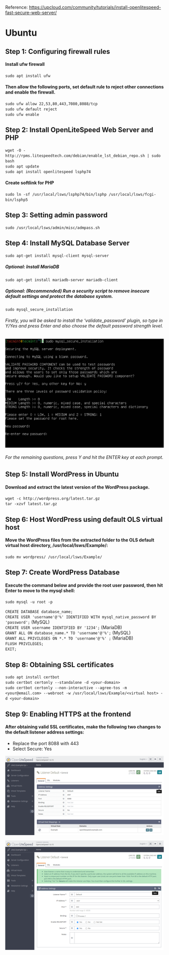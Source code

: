 Reference: https://upcloud.com/community/tutorials/install-openlitespeed-fast-secure-web-server/

# Ubuntu

## Step 1: Configuring firewall rules

#### Install ufw firewall

`sudo apt install ufw`

#### Then allow the following ports, set default rule to reject other connections and enable the firewall.

`sudo ufw allow 22,53,80,443,7080,8088/tcp`  
`sudo ufw default reject`  
`sudo ufw enable`  

## Step 2: Install OpenLiteSpeed Web Server and PHP

`wget -O - http://rpms.litespeedtech.com/debian/enable_lst_debian_repo.sh | sudo bash`  
`sudo apt update`  
`sudo apt install openlitespeed lsphp74`  

#### Create softlink for PHP

`sudo ln -sf /usr/local/lsws/lsphp74/bin/lsphp /usr/local/lsws/fcgi-bin/lsphp5`  

## Step 3: Setting admin password

`sudo /usr/local/lsws/admin/misc/admpass.sh` 

## Step 4: Install MySQL Database Server

`sudo apt-get install mysql-client mysql-server`

##### Optional: Install MariaDB

`sudo apt-get install mariadb-server mariadb-client`

##### Optional: (Recommended) Run a security script to remove insecure default settings and protect the database system.

`sudo mysql_secure_installation`

###### Firstly, you will be asked to install the ‘validate_password’ plugin, so type in Y/Yes and press Enter and also choose the default password strength level.

![Set-MySQL-Root-Password](/Images/Set-MySQL-Root-Password.png?raw=true)

###### For the remaining questions, press Y and hit the ENTER key at each prompt.

## Step 5: Install WordPress in Ubuntu

#### Download and extract the latest version of the WordPress package.

`wget -c http://wordpress.org/latest.tar.gz`  
`tar -xzvf latest.tar.gz`

## Step 6: Host WordPress using default OLS virtual host

#### Move the WordPress files from the extracted folder to the OLS default virtual host directory, /usr/local/lsws/Example/:

`sudo mv wordpress/ /usr/local/lsws/Example/`

## Step 7: Create WordPress Database

#### Execute the command below and provide the root user password, then hit Enter to move to the mysql shell:

`sudo mysql -u root -p`

`CREATE DATABASE database_name;`  
`CREATE USER 'username'@'%' IDENTIFIED WITH mysql_native_password BY 'password';`  (MySQL)  
`CREATE USER username IDENTIFIED BY '1234';`  (MariaDB)  
`GRANT ALL ON database_name.* TO 'username'@'%';`  (MySQL)  
`GRANT ALL PRIVILEGES ON *.* TO 'username'@'%' ;`  (MariaDB)  
`FLUSH PRIVILEGES;`  
`EXIT;`

## Step 8: Obtaining SSL certificates

`sudo apt install certbot`  
`sudo certbot certonly --standalone -d <your-domain>`  
`sudo certbot certonly --non-interactive --agree-tos -m <your@email.com> --webroot -w /usr/local/lsws/Example/<virtual host> -d <your-domain>`  

## Step 9: Enabling HTTPS at the frontend

#### After obtaining valid SSL certificates, make the following two changes to the default listener address settings:
- Replace the port 8088 with 443
- Select Secure: Yes

![OLS-Default-Listener-General](/Images/OLS-Default-Listener-General.png)

![OLS-Default-Listener-General-Edit](/Images/OLS-Default-Listener-General-Edit.png)


